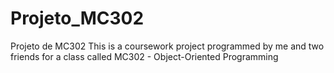 # Projeto_MC302
Projeto de MC302
This is a coursework project programmed by me and two friends for a class called MC302 - Object-Oriented Programming
